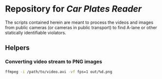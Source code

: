# Repository for _Car Plates Reader_

The scripts contained herein are meant to process the videos and images from public cameras (or
cameras in public transport) to find A-lane or other statically identifiable violators.

## Helpers

### Converting video stream to PNG images

```bash
ffmpeg -i /path/to/video.avi -vf fps=1 out/%d.png
```

